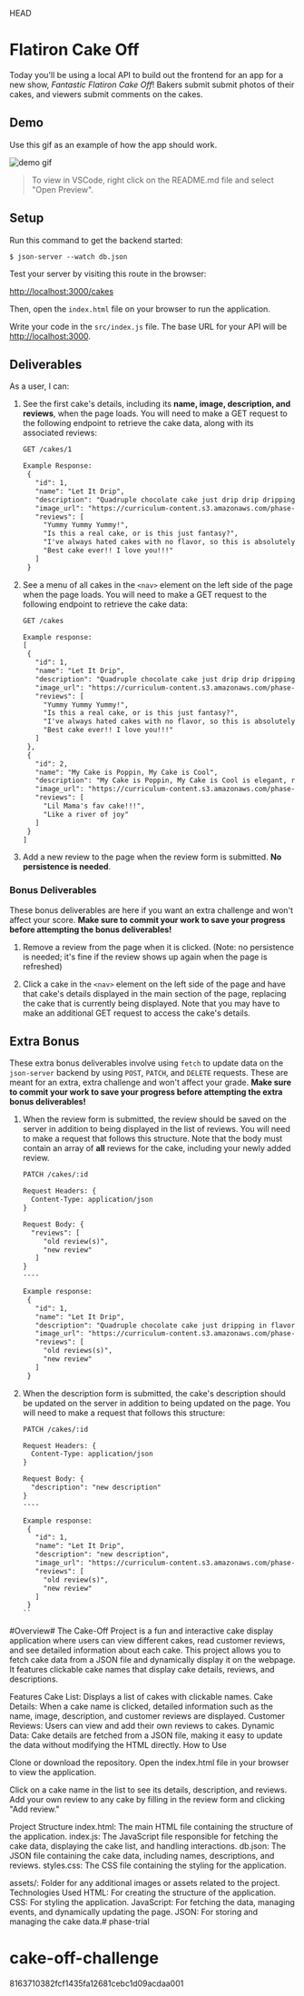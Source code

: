  HEAD
# Flatiron Cake Off

Today you'll be using a local API to build out the frontend for an app for a new
show, _Fantastic Flatiron Cake Off_! Bakers submit submit photos of their cakes,
and viewers submit comments on the cakes.

## Demo

Use this gif as an example of how the app should work.

![demo gif](https://curriculum-content.s3.amazonaws.com/phase-1/phase-1-code-challenge-flatabeer/cakeoff.gif)

> To view in VSCode, right click on the README.md file and select "Open
> Preview".

## Setup

Run this command to get the backend started:

```console
$ json-server --watch db.json
```

Test your server by visiting this route in the browser:

[http://localhost:3000/cakes](http://localhost:3000/cakes)

Then, open the `index.html` file on your browser to run the application.

Write your code in the `src/index.js` file. The base URL for your API will be
[http://localhost:3000](http://localhost:3000).

## Deliverables

As a user, I can:

1. See the first cake's details, including its **name, image, description, and
   reviews**, when the page loads. You will need to make a GET request to the
   following endpoint to retrieve the cake data, along with its associated
   reviews:

   ```txt
   GET /cakes/1

   Example Response:
    {
      "id": 1,
      "name": "Let It Drip",
      "description": "Quadruple chocolate cake just drip drip dripping in flavor!",
      "image_url": "https://curriculum-content.s3.amazonaws.com/phase-1/phase-1-code-challenge-cake-off/let-it-drip-cake.jpg",
      "reviews": [
        "Yummy Yummy Yummy!",
        "Is this a real cake, or is this just fantasy?",
        "I've always hated cakes with no flavor, so this is absolutely delightful.",
        "Best cake ever!! I love you!!!"
      ]
    }
   ```

2. See a menu of all cakes in the `<nav>` element on the left side of the page
   when the page loads. You will need to make a GET request to the following
   endpoint to retrieve the cake data:

   ```txt
   GET /cakes

   Example response:
   [
    {
      "id": 1,
      "name": "Let It Drip",
      "description": "Quadruple chocolate cake just drip drip dripping in flavor!",
      "image_url": "https://curriculum-content.s3.amazonaws.com/phase-1/phase-1-code-challenge-cake-off/let-it-drip-cake.jpg",
      "reviews": [
        "Yummy Yummy Yummy!",
        "Is this a real cake, or is this just fantasy?",
        "I've always hated cakes with no flavor, so this is absolutely delightful.",
        "Best cake ever!! I love you!!!"
      ]
    },
    {
      "id": 2,
      "name": "My Cake is Poppin, My Cake is Cool",
      "description": "My Cake is Poppin, My Cake is Cool is elegant, refined, assured, tasty... This cake shows that fruit cakes do have some soul, and is a fruity riot of blackberries, pears, and plums. Reminds me of the bramble, apple and ginger jam my grandmother used to make.",
      "image_url": "https://curriculum-content.s3.amazonaws.com/phase-1/phase-1-code-challenge-cake-off/popcorn-cake.jpg",
      "reviews": [
        "Lil Mama's fav cake!!!",
        "Like a river of joy"
      ]
    }
   ]
   ```

3. Add a new review to the page when the review form is submitted. **No
   persistence is needed**.

### Bonus Deliverables

These bonus deliverables are here if you want an extra challenge and won't
affect your score. **Make sure to commit your work to save your progress before
attempting the bonus deliverables!**

1. Remove a review from the page when it is clicked. (Note: no persistence is
   needed; it's fine if the review shows up again when the page is refreshed)

2. Click a cake in the `<nav>` element on the left side of the page and have
   that cake's details displayed in the main section of the page, replacing the
   cake that is currently being displayed. Note that you may have to make an
   additional GET request to access the cake's details.

## Extra Bonus

These extra bonus deliverables involve using `fetch` to update data on the
`json-server` backend by using `POST`, `PATCH`, and `DELETE` requests. These are
meant for an extra, extra challenge and won't affect your grade. **Make sure to
commit your work to save your progress before attempting the extra bonus
deliverables!**

1. When the review form is submitted, the review should be saved on the server
   in addition to being displayed in the list of reviews. You will need to make
   a request that follows this structure. Note that the body must contain an
   array of **all** reviews for the cake, including your newly added review.

   ```txt
   PATCH /cakes/:id

   Request Headers: {
     Content-Type: application/json
   }

   Request Body: {
     "reviews": [
        "old review(s)",
        "new review"
      ]
   }
   ----

   Example response:
    {
      "id": 1,
      "name": "Let It Drip",
      "description": "Quadruple chocolate cake just dripping in flavor!",
      "image_url": "https://curriculum-content.s3.amazonaws.com/phase-1/phase-1-code-challenge-cake-off/let-it-drip-cake.jpg",
      "reviews": [
        "old reviews(s)",
        "new review"
      ]
    }
   ```

2. When the description form is submitted, the cake's description should be
   updated on the server in addition to being updated on the page. You will need
   to make a request that follows this structure:

   ```txt
   PATCH /cakes/:id

   Request Headers: {
     Content-Type: application/json
   }

   Request Body: {
     "description": "new description"
   }
   ----

   Example response:
    {
      "id": 1,
      "name": "Let It Drip",
      "description": "new description",
      "image_url": "https://curriculum-content.s3.amazonaws.com/phase-1/phase-1-code-challenge-cake-off/let-it-drip-cake.jpg",
      "reviews": [
        "old review(s)",
        "new review"
      ]
    }
   ``
#Overview#
The Cake-Off Project is a fun and interactive cake display application where users can view different cakes, read customer reviews, and see detailed information about each cake. This project allows you to fetch cake data from a JSON file and dynamically display it on the webpage. It features clickable cake names that display cake details, reviews, and descriptions.

Features
Cake List: Displays a list of cakes with clickable names.
Cake Details: When a cake name is clicked, detailed information such as the name, image, description, and customer reviews are displayed.
Customer Reviews: Users can view and add their own reviews to cakes.
Dynamic Data: Cake details are fetched from a JSON file, making it easy to update the data without modifying the HTML directly.
How to Use


Clone or download the repository.
Open the index.html file in your browser to view the application.

Click on a cake name in the list to see its details, description, and reviews.
Add your own review to any cake by filling in the review form and clicking "Add review."

Project Structure
index.html: The main HTML file containing the structure of the application.
index.js: The JavaScript file responsible for fetching the cake data, displaying the cake list, and handling interactions.
db.json: The JSON file containing the cake data, including names, descriptions, and reviews.
styles.css: The CSS file containing the styling for the application.


assets/: Folder for any additional images or assets related to the project.
Technologies Used
HTML: For creating the structure of the application.
CSS: For styling the application.
JavaScript: For fetching the data, managing events, and dynamically updating the page.
JSON: For storing and managing the cake data.# phase-trial
# cake-off-challenge
 8163710382fcf1435fa12681cebc1d09acdaa001
